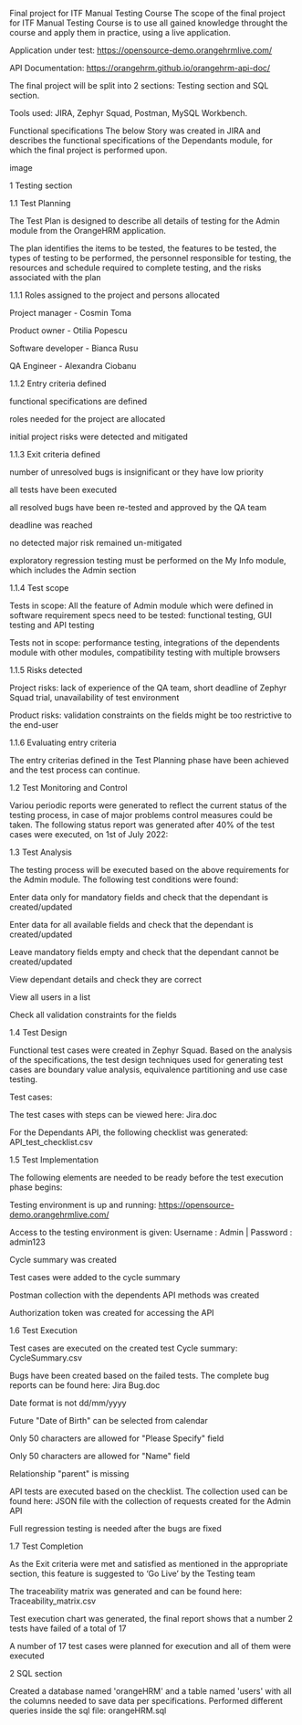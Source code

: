 Final project for ITF Manual Testing Course
The scope of the final project for ITF Manual Testing Course is to use all gained knowledge throught the course and apply them in practice, using a live application.

Application under test: https://opensource-demo.orangehrmlive.com/

API Documentation: https://orangehrm.github.io/orangehrm-api-doc/

The final project will be split into 2 sections: Testing section and SQL section.

Tools used: JIRA, Zephyr Squad, Postman, MySQL Workbench.

Functional specifications
The below Story was created in JIRA and describes the functional specifications of the Dependants module, for which the final project is performed upon.

image

1 Testing section

1.1 Test Planning

The Test Plan is designed to describe all details of testing for the Admin module from the OrangeHRM application.

The plan identifies the items to be tested, the features to be tested, the types of testing to be performed, the personnel responsible for testing, the resources and schedule required to complete testing, and the risks associated with the plan



1.1.1 Roles assigned to the project and persons allocated

Project manager - Cosmin Toma

Product owner - Otilia Popescu

Software developer - Bianca Rusu

QA Engineer - Alexandra Ciobanu



1.1.2 Entry criteria defined


functional specifications are defined

roles needed for the project are allocated

initial project risks were detected and mitigated


1.1.3 Exit criteria defined

number of unresolved bugs is insignificant or they have low priority

all tests have been executed

all resolved bugs have been re-tested and approved by the QA team

deadline was reached

no detected major risk remained un-mitigated

exploratory regression testing must be performed on the My Info module, which includes the Admin section



1.1.4 Test scope

Tests in scope: All the feature of Admin module which were defined in software requirement specs need to be tested: functional testing, GUI testing and API testing

Tests not in scope: performance testing, integrations of the dependents module with other modules, compatibility testing with multiple browsers



1.1.5 Risks detected

Project risks: lack of experience of the QA team, short deadline of Zephyr Squad trial, unavailability of test environment

Product risks: validation constraints on the fields might be too restrictive to the end-user



1.1.6 Evaluating entry criteria

The entry criterias defined in the Test Planning phase have been achieved and the test process can continue.



1.2 Test Monitoring and Control

Variou periodic reports were generated to reflect the current status of the testing process, in case of major problems control measures could be taken. The following status report was generated after 40% of the test cases were executed, on 1st of July 2022:



1.3 Test Analysis

The testing process will be executed based on the above requirements for the Admin module. The following test conditions were found:

Enter data only for mandatory fields and check that the dependant is created/updated

Enter data for all available fields and check that the dependant is created/updated

Leave mandatory fields empty and check that the dependant cannot be created/updated

View dependant details and check they are correct

View all users in a list

Check all validation constraints for the fields



1.4 Test Design

Functional test cases were created in Zephyr Squad. Based on the analysis of the specifications, the test design techniques used for generating test cases are boundary value analysis, equivalence partitioning and use case testing.

Test cases:



The test cases with steps can be viewed here: Jira.doc

For the Dependants API, the following checklist was generated: API_test_checklist.csv



1.5 Test Implementation

The following elements are needed to be ready before the test execution phase begins:

Testing environment is up and running: https://opensource-demo.orangehrmlive.com/

Access to the testing environment is given: Username : Admin | Password : admin123

Cycle summary was created

Test cases were added to the cycle summary

Postman collection with the dependents API methods was created

Authorization token was created for accessing the API



1.6 Test Execution

Test cases are executed on the created test Cycle summary: CycleSummary.csv

Bugs have been created based on the failed tests. The complete bug reports can be found here: Jira Bug.doc

Date format is not dd/mm/yyyy

Future "Date of Birth" can be selected from calendar

Only 50 characters are allowed for "Please Specify" field

Only 50 characters are allowed for "Name" field

Relationship "parent" is missing

API tests are executed based on the checklist. The collection used can be found here: JSON file with the collection of requests created for the Admin API

Full regression testing is needed after the bugs are fixed



1.7 Test Completion

As the Exit criteria were met and satisfied as mentioned in the appropriate section, this feature is suggested to ‘Go Live’ by the Testing team

The traceability matrix was generated and can be found here: Traceability_matrix.csv

Test execution chart was generated, the final report shows that a number 2 tests have failed of a total of 17

A number of 17 test cases were planned for execution and all of them were executed




2 SQL section

Created a database named 'orangeHRM' and a table named 'users' with all the columns needed to save data per specifications. Performed different queries inside the sql file: orangeHRM.sql

